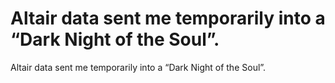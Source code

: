 # Altair data sent me temporarily into a “Dark Night of the Soul”.

Altair data sent me temporarily into a “Dark Night of the Soul”.